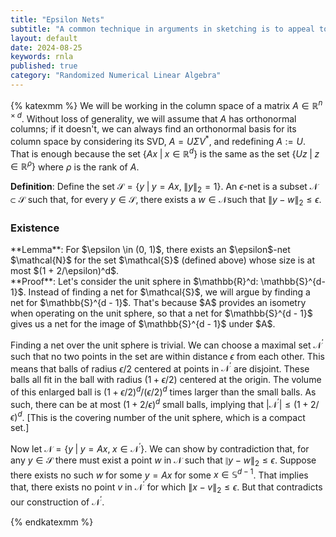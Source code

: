 ```yaml
---
title: "Epsilon Nets"
subtitle: "A common technique in arguments in sketching is to appeal to the concept of an Epsilon Net. This article explains what that is and why it always exists."
layout: default
date: 2024-08-25
keywords: rnla
published: true
category: "Randomized Numerical Linear Algebra"
---
```


{% katexmm %}
We will be working in the column space of a matrix $A \in \mathbb{R}^{n \times d}$. Without loss of generality, we will assume that $A$ has orthonormal columns; if it doesn't, we can always find an orthonormal basis for its column space by considering its SVD, $A=U\Sigma V^\ast$, and redefining $A:=U$. That is enough because the set $\{ Ax \;|\; x \in \mathbb{R}^d\}$ is the same as the set $\{ Uz \;|\; z \in \mathbb{R}^\rho \}$ where $\rho$ is the rank of $A$.



**Definition**: Define the set $\mathcal{S} = \{ y \;|\; y=Ax, \; \lVert y \rVert_2 = 1 \}$. An $\epsilon$-net is a subset $\mathcal{N} \subset \mathcal{S}$ such that, for every $y \in \mathcal{S}$, there exists a $w \in \mathcal{N}$such that $\lVert y - w \rVert_2 \leq \epsilon$.



### Existence

<div class="callout-yellow" markdown="1">
<div class="with-margin" markdown="1">
**Lemma**: For $\epsilon \in (0, 1)$, there exists an $\epsilon$-net $\mathcal{N}$ for the set $\mathcal{S}$ (defined above) whose size is at most $(1 + 2/\epsilon)^d$.
</div>
</div>


<div class="callout-gray" markdown="1">
<div class="with-margin" markdown="1">
**Proof**: Let's consider the unit sphere in $\mathbb{R}^d: \mathbb{S}^{d-1}$. Instead of finding a net for $\mathcal{S}$, we will argue by finding a net for $\mathbb{S}^{d - 1}$. That's because $A$ provides an isometry when operating on the unit sphere, so that a net for $\mathbb{S}^{d - 1}$ gives us a net for the image of $\mathbb{S}^{d - 1}$ under $A$.



Finding a net over the unit sphere is trivial. We can choose a maximal set $\mathcal{N}^\prime$ such that no two points in the set are within distance $\epsilon$ from each other. This means that balls of radius $\epsilon/2$ centered at points in $\mathcal{N}^\prime$ are disjoint. These balls all fit in the ball with radius $(1 + \epsilon/2)$ centered at the origin. The volume of this enlarged ball is $(1 + \epsilon/2)^d / (\epsilon/2)^d$ times larger than the small balls. As such, there can be at most $(1 + 2/\epsilon)^d$ small balls, implying that $\lvert \mathcal{N}^\prime \rvert \leq (1 + 2/\epsilon)^d$. [This is the covering number of the unit sphere, which is a compact set.]



Now let $\mathcal{N} = \{ y \;|\; y = Ax, \; x \in \mathcal{N}^\prime \}$. We can show by contradiction that, for any $y \in \mathcal{S}$ there must exist a point $w$ in $\mathcal{N}$ such that $\lVert y - w \rVert_2 \leq \epsilon$.$\mathbb{}$ Suppose there exists no such $w$ for some $y=Ax$ for some $x \in \mathbb{S}^{d - 1}$. That implies that, there exists no point $v$ in $\mathcal{N}^\prime$ for which $\lVert x - v \rVert_2 \leq \epsilon$. But that contradicts our construction of $\mathcal{N}^\prime$.
</div>
</div>

{% endkatexmm %}